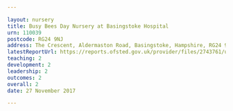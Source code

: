 ```yaml
---

layout: nursery
title: Busy Bees Day Nursery at Basingstoke Hospital
urn: 110039
postcode: RG24 9NJ
address: The Crescent, Aldermaston Road, Basingstoke, Hampshire, RG24 9NJ
latestReportUrl: https://reports.ofsted.gov.uk/provider/files/2743761/urn/110039.pdf
teaching: 2
development: 2
leadership: 2
outcomes: 2
overall: 2
date: 27 November 2017

---
```

